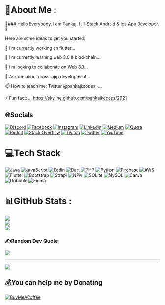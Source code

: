 # 💫About Me :
👋### Hello Everybody, I am Pankaj. full-Stack Android & Ios App Developer. 👋

Here are some ideas to get you started:

🔭 I’m currently working on flutter...

🌱 I’m currently learning web 3.0 & blockchain...

👯 I’m looking to collaborate on Web 3.0...

💬 Ask me about cross-app development...

📫 How to reach me: Twitter @pankajkcodes, ...

⚡ Fun fact: ... https://skyline.github.com/pankajkcodes/2021

## 🌐Socials
[![Discord](https://img.shields.io/badge/Discord-%237289DA.svg?logo=discord&logoColor=white)](https://discord.com/invite/UdEeydy4JZ) [![Facebook](https://img.shields.io/badge/Facebook-%231877F2.svg?logo=Facebook&logoColor=white)](https://m.facebook.com/pankajkcodeslearning) [![Instagram](https://img.shields.io/badge/Instagram-%23E4405F.svg?logo=Instagram&logoColor=white)](https://instagram.com/pankajkcodes) [![LinkedIn](https://img.shields.io/badge/LinkedIn-%230077B5.svg?logo=linkedin&logoColor=white)](https://linkedin.com/in/pankajkcodes) [![Medium](https://img.shields.io/badge/Medium-12100E?logo=medium&logoColor=white)](https://medium.com/@pankajkcodes) [![Quora](https://img.shields.io/badge/Quora-%23B92B27.svg?logo=Quora&logoColor=white)](https://quora.com/profile/pankajkcodes) [![Reddit](https://img.shields.io/badge/Reddit-%23FF4500.svg?logo=Reddit&logoColor=white)](https://reddit.com/user/pankajkcodes) [![Stack Overflow](https://img.shields.io/badge/-Stackoverflow-FE7A16?logo=stack-overflow&logoColor=white)](https://stackoverflow.com/users/pankajkcodes) [![Twitch](https://img.shields.io/badge/Twitch-%239146FF.svg?logo=Twitch&logoColor=white)](https://twitch.tv/pankajkcodes) [![Twitter](https://img.shields.io/badge/Twitter-%231DA1F2.svg?logo=Twitter&logoColor=white)](https://twitter.com/pankajkcodes) [![YouTube](https://img.shields.io/badge/YouTube-%23FF0000.svg?logo=YouTube&logoColor=white)](https://www.youtube.com/channel/UCchI5D4rgPzcY3CNmuy4_KA) 

# 💻Tech Stack
![Java](https://img.shields.io/badge/java-%23ED8B00.svg?style=for-the-badge&logo=java&logoColor=white) ![JavaScript](https://img.shields.io/badge/javascript-%23323330.svg?style=for-the-badge&logo=javascript&logoColor=%23F7DF1E) ![Kotlin](https://img.shields.io/badge/kotlin-%230095D5.svg?style=for-the-badge&logo=kotlin&logoColor=white) ![Dart](https://img.shields.io/badge/dart-%230175C2.svg?style=for-the-badge&logo=dart&logoColor=white) ![PHP](https://img.shields.io/badge/php-%23777BB4.svg?style=for-the-badge&logo=php&logoColor=white) ![Python](https://img.shields.io/badge/python-3670A0?style=for-the-badge&logo=python&logoColor=ffdd54) ![Firebase](https://img.shields.io/badge/firebase-%23039BE5.svg?style=for-the-badge&logo=firebase) ![AWS](https://img.shields.io/badge/AWS-%23FF9900.svg?style=for-the-badge&logo=amazon-aws&logoColor=white) ![Flutter](https://img.shields.io/badge/Flutter-%2302569B.svg?style=for-the-badge&logo=Flutter&logoColor=white) ![Bootstrap](https://img.shields.io/badge/bootstrap-%23563D7C.svg?style=for-the-badge&logo=bootstrap&logoColor=white) ![Strapi](https://img.shields.io/badge/strapi-%232E7EEA.svg?style=for-the-badge&logo=strapi&logoColor=white) ![NPM](https://img.shields.io/badge/NPM-%23000000.svg?style=for-the-badge&logo=npm&logoColor=white) ![SQLite](https://img.shields.io/badge/sqlite-%2307405e.svg?style=for-the-badge&logo=sqlite&logoColor=white) ![MySQL](https://img.shields.io/badge/mysql-%2300f.svg?style=for-the-badge&logo=mysql&logoColor=white) ![Canva](https://img.shields.io/badge/Canva-%2300C4CC.svg?style=for-the-badge&logo=Canva&logoColor=white) ![Dribbble](https://img.shields.io/badge/Dribbble-EA4C89?style=for-the-badge&logo=dribbble&logoColor=white) 	![Figma](https://img.shields.io/badge/figma-%23F24E1E.svg?style=for-the-badge&logo=figma&logoColor=white)
# 📊GitHub Stats :
![](https://github-readme-stats.vercel.app/api?username=pankajkcodes&theme=default&hide_border=false&include_all_commits=false&count_private=false)<br/>
![](https://github-readme-streak-stats.herokuapp.com/?user=pankajkcodes&theme=default&hide_border=false)<br/>
![](https://github-readme-stats.vercel.app/api/top-langs/?username=pankajkcodes&theme=default&hide_border=false&include_all_commits=false&count_private=false&layout=compact)

### ✍️Random Dev Quote
![](https://quotes-github-readme.vercel.app/api?type=horizontal&theme=radical)

---
[![](https://visitcount.itsvg.in/api?id=pankajkcodes&icon=0&color=0)](https://visitcount.itsvg.in)

  ## 💰You can help me by Donating
  [![BuyMeACoffee](https://img.shields.io/badge/Buy%20Me%20a%20Coffee-ffdd00?style=for-the-badge&logo=buy-me-a-coffee&logoColor=black)](https://buymeacoffee.com/https://www.buymeacoffee.com/pankajkcodes) 

  <!-- Proudly created with GPRM ( https://gprm.itsvg.in ) -->
  
